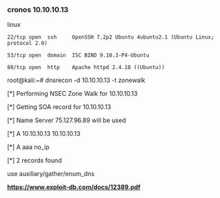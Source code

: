 ### cronos 10.10.10.13

linux

`22/tcp open  ssh     OpenSSH 7.2p2 Ubuntu 4ubuntu2.1 (Ubuntu Linux; protocol 2.0)`

`53/tcp open  domain  ISC BIND 9.10.3-P4-Ubuntu`

`80/tcp open  http    Apache httpd 2.4.18 ((Ubuntu))`

root@kali:~\# dnsrecon -d 10.10.10.13 -t zonewalk

\[\*\] Performing NSEC Zone Walk for 10.10.10.13

\[\*\] Getting SOA record for 10.10.10.13

\[\*\] Name Server 75.127.96.89 will be used

\[\*\]      A 10.10.10.13 10.10.10.13

\[\*\]      A aaa no\_ip

\[\*\] 2 records found

use auxiliary/gather/enum\_dns

**https://www.exploit-db.com/docs/12389.pdf**

